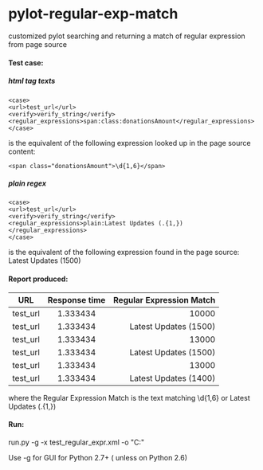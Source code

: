 # pylot-regular-exp-match
customized pylot searching and returning a match of regular expression from page source




#### Test case:

##### html tag texts
```
<case>
<url>test_url</url>
<verify>verify_string</verify>
<regular_expressions>span:class:donationsAmount</regular_expressions>
</case>
```
  
is the equivalent of the following expression looked up in the page source content:
  ```
  <span class="donationsAmount">\d{1,6}</span>
  ```
  
##### plain regex
 
 ```
<case>
<url>test_url</url>
<verify>verify_string</verify>
<regular_expressions>plain:Latest Updates (.{1,})</regular_expressions>
</case>
 ```
is the equivalent of the following expression found in the page source:
Latest Updates (1500)



#### Report produced: 

| URL      | Response time          | Regular Expression Match  |
| ---------|:----------------------:| -------------------------:|
| test_url | 1.333434               | 10000                     |
| test_url | 1.333434               | Latest Updates (1500)     |
| test_url | 1.333434               | 13000                     |
| test_url | 1.333434               | Latest Updates (1500)     |
| test_url | 1.333434               | 13000                     |
| test_url | 1.333434               | Latest Updates (1400)     |

where the  Regular Expression Match is the text matching \d{1,6} or Latest Updates (.{1,})
 
 
#### Run: 

run.py -g -x test_regular_expr.xml -o "C:\"

Use -g for GUI for Python 2.7+ ( unless on Python 2.6)
